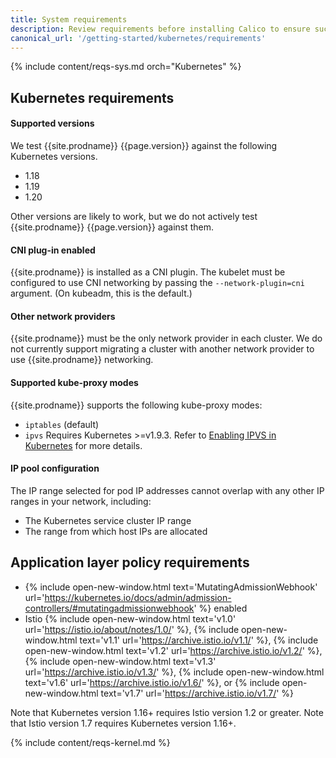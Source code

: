 ```yaml
---
title: System requirements
description: Review requirements before installing Calico to ensure success.
canonical_url: '/getting-started/kubernetes/requirements'
---
```


{% include content/reqs-sys.md orch="Kubernetes" %}

## Kubernetes requirements

#### Supported versions

We test {{site.prodname}} {{page.version}} against the following Kubernetes versions.

- 1.18
- 1.19
- 1.20

Other versions are likely to work, but we do not actively test {{site.prodname}}
{{page.version}} against them.

#### CNI plug-in enabled

{{site.prodname}} is installed as a CNI plugin. The kubelet must be configured
to use CNI networking by passing the `--network-plugin=cni` argument. (On
kubeadm, this is the default.)

#### Other network providers

{{site.prodname}} must be the only network provider in each cluster. We do
not currently support migrating a cluster with another network provider to
use {{site.prodname}} networking.

#### Supported kube-proxy modes

{{site.prodname}} supports the following kube-proxy modes:
- `iptables` (default)
- `ipvs` Requires Kubernetes >=v1.9.3. Refer to
  [Enabling IPVS in Kubernetes](../../networking/enabling-ipvs) for more details.

#### IP pool configuration

The IP range selected for pod IP addresses cannot overlap with any other
IP ranges in your network, including:

- The Kubernetes service cluster IP range
- The range from which host IPs are allocated

## Application layer policy requirements

- {% include open-new-window.html text='MutatingAdmissionWebhook' url='https://kubernetes.io/docs/admin/admission-controllers/#mutatingadmissionwebhook' %} enabled
- Istio {% include open-new-window.html text='v1.0' url='https://istio.io/about/notes/1.0/' %}, {% include open-new-window.html text='v1.1' url='https://archive.istio.io/v1.1/' %}, {% include open-new-window.html text='v1.2' url='https://archive.istio.io/v1.2/' %}, {% include open-new-window.html text='v1.3' url='https://archive.istio.io/v1.3/' %}, {% include open-new-window.html text='v1.6' url='https://archive.istio.io/v1.6/' %}, or {% include open-new-window.html text='v1.7' url='https://archive.istio.io/v1.7/' %}

Note that Kubernetes version 1.16+ requires Istio version 1.2 or greater.
Note that Istio version 1.7 requires Kubernetes version 1.16+.

{% include content/reqs-kernel.md %}
